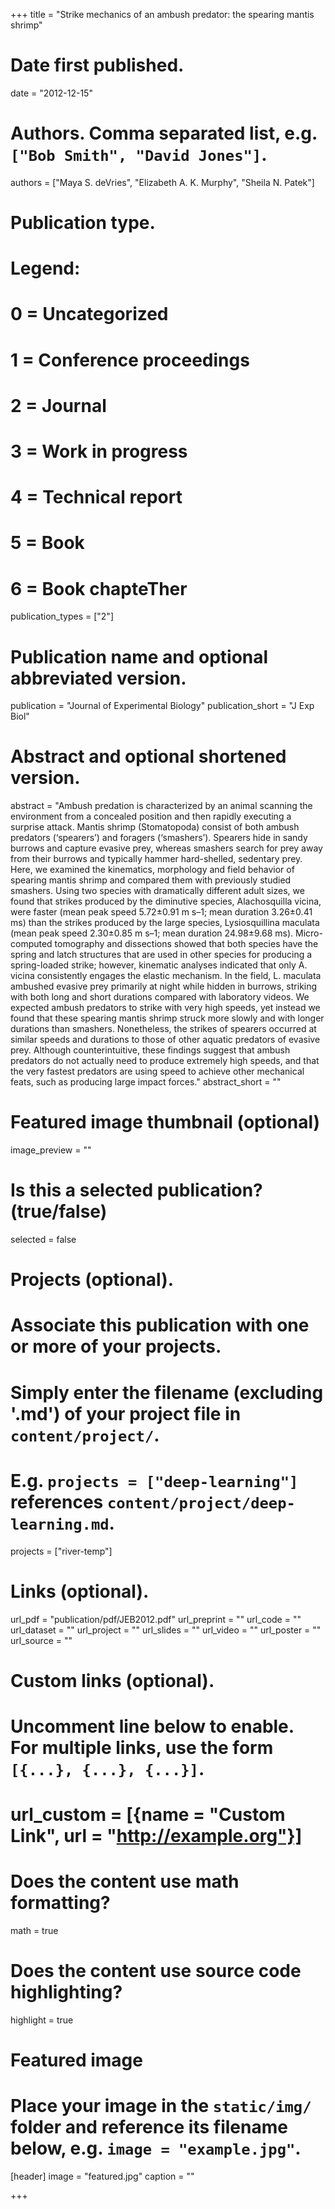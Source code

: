 +++
title = "Strike mechanics of an ambush predator: the spearing mantis shrimp"

# Date first published.
date = "2012-12-15"

# Authors. Comma separated list, e.g. `["Bob Smith", "David Jones"]`.
authors = ["Maya S. deVries", "Elizabeth A. K. Murphy", "Sheila N. Patek"]

# Publication type.
# Legend:
# 0 = Uncategorized
# 1 = Conference proceedings
# 2 = Journal
# 3 = Work in progress
# 4 = Technical report
# 5 = Book
# 6 = Book chapteTher
publication_types = ["2"]

# Publication name and optional abbreviated version.
publication = "Journal of Experimental Biology"
publication_short = "J Exp Biol"

# Abstract and optional shortened version.
abstract = "Ambush predation is characterized by an animal scanning the environment from a concealed position and then rapidly executing a surprise attack. Mantis shrimp (Stomatopoda) consist of both ambush predators (‘spearers’) and foragers (‘smashers’). Spearers hide in sandy burrows and capture evasive prey, whereas smashers search for prey away from their burrows and typically hammer hard-shelled, sedentary prey. Here, we examined the kinematics, morphology and field behavior of spearing mantis shrimp and compared them with previously studied smashers. Using two species with dramatically different adult sizes, we found that strikes produced by the diminutive species, Alachosquilla vicina, were faster (mean peak speed 5.72±0.91 m s–1; mean duration 3.26±0.41 ms) than the strikes produced by the large species, Lysiosquillina maculata (mean peak speed 2.30±0.85 m s–1; mean duration 24.98±9.68 ms). Micro-computed tomography and dissections showed that both species have the spring and latch structures that are used in other species for producing a spring-loaded strike; however, kinematic analyses indicated that only A. vicina consistently engages the elastic mechanism. In the field, L. maculata ambushed evasive prey primarily at night while hidden in burrows, striking with both long and short durations compared with laboratory videos. We expected ambush predators to strike with very high speeds, yet instead we found that these spearing mantis shrimp struck more slowly and with longer durations than smashers. Nonetheless, the strikes of spearers occurred at similar speeds and durations to those of other aquatic predators of evasive prey. Although counterintuitive, these findings suggest that ambush predators do not actually need to produce extremely high speeds, and that the very fastest predators are using speed to achieve other mechanical feats, such as producing large impact forces."
abstract_short = ""

# Featured image thumbnail (optional)
image_preview = ""

# Is this a selected publication? (true/false)
selected = false

# Projects (optional).
#   Associate this publication with one or more of your projects.
#   Simply enter the filename (excluding '.md') of your project file in `content/project/`.
#   E.g. `projects = ["deep-learning"]` references `content/project/deep-learning.md`.
projects = ["river-temp"]

# Links (optional).
url_pdf = "publication/pdf/JEB2012.pdf"
url_preprint = ""
url_code = ""
url_dataset = ""
url_project = ""
url_slides = ""
url_video = ""
url_poster = ""
url_source = ""

# Custom links (optional).
#   Uncomment line below to enable. For multiple links, use the form `[{...}, {...}, {...}]`.
# url_custom = [{name = "Custom Link", url = "http://example.org"}]

# Does the content use math formatting?
math = true

# Does the content use source code highlighting?
highlight = true

# Featured image
# Place your image in the `static/img/` folder and reference its filename below, e.g. `image = "example.jpg"`.
[header]
image = "featured.jpg"
caption = ""

+++
